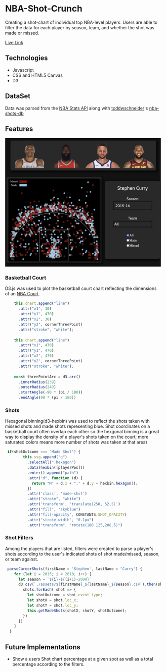 # NBA-Shot-Crunch

Creating a shot-chart of individual top NBA-level players. Users are able to filter the data for each player by season, team, and whether the shot was made or missed.

[Live Link](https://nba-shot-crunch.herokuapp.com/)

## Technologies

* Javascript
* CSS and HTML5 Canvas
* D3

## DataSet

Data was parsed from the [NBA Stats API](https://stats.nba.com/) along with [toddwschneider](https://github.com/toddwschneider)'s [nba-shots-db](https://github.com/toddwschneider/nba-shots-db)

## Features

![](main.png)

### Basketball Court 

D3.js was used to plot the basketball court chart reflecting the dimensions of an [NBA Court](https://en.wikipedia.org/wiki/Basketball_court).

```javascript
    this.chart.append("line")
      .attr("x1", 30)
      .attr("y1", 470)
      .attr("x2", 30)
      .attr("y2", cornerThreePoint)
      .attr("stroke", "white");

    this.chart.append("line")
      .attr("x1", 470)
      .attr("y1", 470)
      .attr("x2", 470)
      .attr("y2", cornerThreePoint)
      .attr("stroke", "white");

    const threePointArc = d3.arc()
      .innerRadius(239)
      .outerRadius(240)
      .startAngle(-90 * (pi / 180))
      .endAngle(90 * (pi / 180))
```

### Shots

Hexagonal binning(d3-hexbin) was used to reflect the shots taken with missed shots and made shots representing blue. Shot coordinates on a basketball court often overlap each other so the hexgonal binning is a great way to display the density of a player's shots taken on the court; more saturated colors means more number of shots was taken at that area)

```javascript
 if(shotOutcome === "Made Shot") {
        this.svg.append("g")
          .selectAll(".hexagon")
          .data(hexbin([playerPos]))
          .enter().append("path")
          .attr("d", function (d) {
            return "M" + d.x + "," + d.y + hexbin.hexagon();
          })
          .attr('class', 'made-shot')
          .attr("stroke", "white")
          .attr('transform', 'translate(250, 52.5)')
          .attr("fill", "skyblue")
          .attr("fill-opacity", CONSTANTS.SHOT_OPACITY)
          .attr("stroke-width", "0.1px")
          .attr("transform", "rotate(180 125,208.5)")
```

### Shot Filters

Among the players that are listed, filters were created to parse a player's shots according to the user's indicated shots of shot made/missed, season, or team against.

```javascript
 parseCareerShots(firstName = 'Stephen', lastName = "Curry") {
    for (let i = 2015; i < 2018; i++) {
      let season = `${i}-${(i+1)-2000}`
      d3.csv(`./assets/${firstName}_${lastName}_${season}.csv`).then(shots => {
        shots.forEach( shot => {
          let shotOutcome = shot.event_type;
          let shotX = shot.loc_x;
          let shotY = shot.loc_y;
          this.getMadeShots(shotX, shotY, shotOutcome);
        })
      })
    }
  }
```


## Future Implementations

* Show a users Shot chart percentage at a given spot as well as a total percentage according to the filters.
